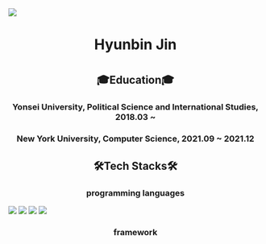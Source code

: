 <img src="https://capsule-render.vercel.app/api?type=transparent&color=white&height=300&section=header&text=Hyunbin%20Jin&fontSize=90"/>
<h1 align = 'center'> Hyunbin Jin <h1>
<h2 align = 'center'> 🎓Education🎓 </h2>
<h3 align = 'center'> Yonsei University, Political Science and International Studies, 2018.03 ~ </h3>
<h3 align = 'center'> New York University, Computer Science, 2021.09 ~ 2021.12 </h3>
<h2 align = 'center'> 🛠Tech Stacks🛠 </h2>
<h3 align = 'center'> programming languages </h3>
<a target="_blank">
<img src="https://img.shields.io/badge/Python-3766AB?style=flat-square&logo=Python&logoColor=white"/>
<img src='https://img.shields.io/badge/html5-%23E34F26.svg?style=for-the-badge&logo=html5&logoColor=white'/>
<img src='https://img.shields.io/badge/javascript-%23323330.svg?style=for-the-badge&logo=javascript&logoColor=%23F7DF1E'/>
<img src='https://img.shields.io/badge/css3-%231572B6.svg?style=for-the-badge&logo=css3&logoColor=white'/></a>
  
<h3 align = 'center'> framework </h3>
